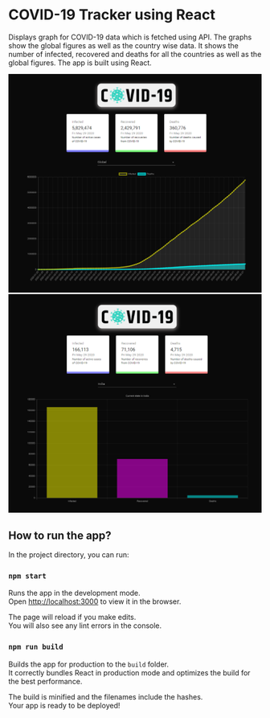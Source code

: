 # COVID-19 Tracker using React
Displays graph for COVID-19 data which is fetched using API. The graphs show the global figures as well as the country wise data. It shows the number of infected, recovered and deaths for all the countries as well as the global figures. The app is built using React.

![Image1](https://github.com/grejo-joby/covid-19-tracker/blob/master/images/CovidSS1.png)
![Image2](https://github.com/grejo-joby/covid-19-tracker/blob/master/images/Covidss2.png)



## How to run the app?
In the project directory, you can run:
### `npm start`

Runs the app in the development mode.<br />
Open [http://localhost:3000](http://localhost:3000) to view it in the browser.

The page will reload if you make edits.<br />
You will also see any lint errors in the console.

### `npm run build`

Builds the app for production to the `build` folder.<br />
It correctly bundles React in production mode and optimizes the build for the best performance.

The build is minified and the filenames include the hashes.<br />
Your app is ready to be deployed!

